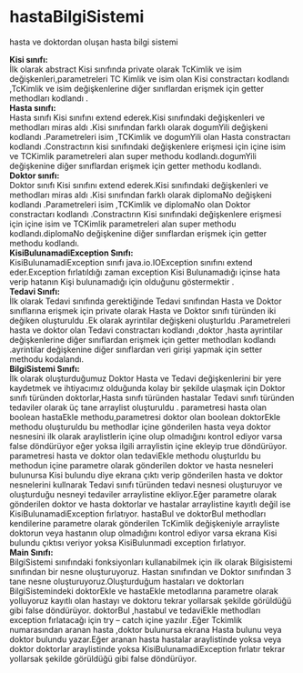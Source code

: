 # hastaBilgiSistemi
hasta ve doktordan oluşan hasta bilgi sistemi

**Kisi sınıfı:**<br />
İlk olarak abstract Kisi sınıfında  private olarak TcKimlik ve isim 
değişkenleri,parametreleri TC Kimlik ve isim olan Kisi 
constractarı kodlandı ,TcKimlik ve isim değişkenlerine diğer 
sınıflardan erişmek için getter methodları kodlandı .<br />
**Hasta sınıfı:**<br />
Hasta sınıfı Kisi sınıfını extend ederek.Kisi sınıfındaki 
değişkenleri ve methodları miras aldı .Kisi sınıfından farklı 
olarak dogumYili değişkeni kodlandı .Parametreleri isim 
,TCKimlik ve dogumYili olan Hasta constractarı kodlandı 
.Constractırın kisi sınıfındaki değişkenlere erişmesi için içine 
isim ve TCKimlik parametreleri alan super methodu 
kodlandı.dogumYili değişkenine diğer sınıflardan erişmek için 
getter methodu kodlandı.<br />
**Doktor sınıfı:**<br />
Doktor sınıfı Kisi sınıfını extend ederek.Kisi sınıfındaki 
değişkenleri ve methodları miras aldı .Kisi sınıfından farklı 
olarak diplomaNo değişkeni kodlandı .Parametreleri isim 
,TCKimlik ve diplomaNo olan Doktor constractarı kodlandı 
.Constractırın Kisi sınıfındaki değişkenlere erişmesi için içine 
isim ve TCKimlik parametreleri alan super methodu 
kodlandı.diplomaNo değişkenine diğer sınıflardan erişmek 
için getter methodu kodlandı.<br />
**KisiBulunamadiException Sınıfı:**<br />
KisiBulunamadiException sınıfı java.io.IOException 
sınıfını extend eder.Exception fırlatıldığı zaman exception Kisi 
Bulunamadığı içinse hata verip hatanın Kişi bulunamadığı için 
olduğunu göstermektir .<br />
**Tedavi Sınıfı:**<br />
İlk olarak Tedavi sınıfında gerektiğinde Tedavi sınıfından 
Hasta ve Doktor sınıflarına erişmek için private olarak Hasta 
ve Doktor sınıfı türünden iki değiken oluşturuldu .Ek olarak 
ayrintilar değişkeni oluşturldu .Parametreleri hasta ve doktor olan Tedavi 
constractarı kodlandı ,doktor ,hasta ayrintilar 
değişkenlerine diğer sınıflardan erişmek için getter 
methodları kodlandı .ayrintilar değişkenine diğer sınıflardan 
veri girişi yapmak için setter methodu kodalandı.<br />
**BilgiSistemi Sınıfı:**<br />
İlk olarak oluşturduğumuz Doktor Hasta ve Tedavi 
değişkenlerini bir yere kaydetmek ve ihtiyacımız olduğunda 
kolay bir şekilde ulaşmak için Doktor sınıfı türünden 
doktorlar,Hasta sınıfı türünden hastalar Tedavi sınıfı türünden 
tedaviler olarak üç tane arraylist oluşturuldu .
 parametresi hasta olan boolean hastaEkle methodu,parametresi doktor olan boolean 
doktorEkle methodu oluşturuldu bu methodlar içine 
gönderilen hasta veya doktor nesnesini ilk olarak araylistlerin
içine olup olmadığını kontrol ediyor varsa false döndürüyor 
eğer yoksa ilgili arraylistin içine ekleyip true döndürüyor. 
parametresi hasta ve doktor olan tedaviEkle methodu oluşturldu bu methodun 
içine parametre olarak gönderilen doktor ve hasta nesneleri 
bulunursa Kisi bulundu diye ekrana çıktı verip gönderilen 
hasta ve doktor nesnelerini kullnarak Tedavi sınıfı türünden 
tedavi nesnesi oluşturuyor ve oluşturduğu nesneyi tedaviler 
arraylistine ekliyor.Eğer parametre olarak gönderilen doktor 
ve hasta doktorlar ve hastalar arraylistine kayıtlı değil ise 
KisiBulunamadiException fırlatıyor.
hastaBul ve doktorBul methodları kendilerine 
parametre olarak gönderilen TcKimlik değişkeniyle arrayliste 
doktorun veya hastanın olup olmadığını kontrol ediyor varsa 
ekrana Kisi bulundu çıktısı veriyor yoksa KisiBulunmadi 
exception fırlatıyor.<br />
**Main Sınıfı:**<br />
BilgiSistemi sınıfındaki fonksiyonları kullanabilmek için ilk 
olarak Bilgisistemi sınıfından bir nesne oluşturuyoruz.
Hastan sınıfından ve Doktor sınıfından 3 tane nesne 
oluşturuyoruz.Oluşturduğum hastaları ve doktorları 
BilgiSistemindeki doktorEkle ve hastaEkle metodlarına 
parametre olarak yolluyoruz kayıtlı olan hastayı ve doktoru 
tekrar yollarsak şekilde görüldüğü gibi false döndürüyor.
doktorBul ,hastabul ve tedaviEkle methodları exception 
fırlatacağı için try – catch içine yazılır .Eğer Tckimlik 
numarasından aranan hasta ,doktor bulunursa ekrana Hasta 
bulunu veya doktor bulundu yazar.Eğer aranan hasta hastalar araylistinde yoksa veya 
doktor doktorlar araylistinde yoksa KisiBulunamadiException 
fırlatır 
tekrar yollarsak şekilde görüldüğü gibi false döndürüyor.

